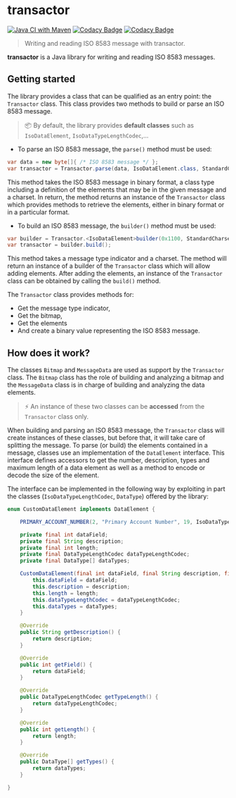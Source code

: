 # transactor

[![Java CI with Maven](https://github.com/cyrilschumacher/transactor/actions/workflows/maven.yml/badge.svg)](https://github.com/cyrilschumacher/transactor/actions/workflows/maven.yml)
[![Codacy Badge](https://app.codacy.com/project/badge/Coverage/278c72bf99fc4d55bf7b59519b81987b)](https://www.codacy.com/gh/cyrilschumacher/transactor/dashboard?utm_source=github.com&utm_medium=referral&utm_content=cyrilschumacher/transactor&utm_campaign=Badge_Coverage)
[![Codacy Badge](https://app.codacy.com/project/badge/Grade/278c72bf99fc4d55bf7b59519b81987b)](https://www.codacy.com/gh/cyrilschumacher/transactor/dashboard?utm_source=github.com&amp;utm_medium=referral&amp;utm_content=cyrilschumacher/transactor&amp;utm_campaign=Badge_Grade)

> Writing and reading ISO 8583 message with transactor.

**transactor** is a Java library for writing and reading ISO 8583 messages.

## Getting started

The library provides a class that can be qualified as an entry point: the `Transactor` class. This class provides 
two methods to build or parse an ISO 8583 message.

> 📦 By default, the library provides **default classes** such as `IsoDataElement`, `IsoDataTypeLengthCodec`,...

* To parse an ISO 8583 message, the `parse()` method must be used:

```java
var data = new byte[]{ /* ISO 8583 message */ };
var transactor = Transactor.parse(data, IsoDataElement.class, StandardCharsets.US_ASCII);
```

This method takes the ISO 8583 message in binary format, a class type including a definition of the elements that may 
be in the given message and a charset. In return, the method returns an instance of the `Transactor` class which 
provides methods to retrieve the elements, either in binary format or in a particular format.

* To build an ISO 8583 message, the `builder()` method must be used:

```java
var builder = Transactor.<IsoDataElement>builder(0x1100, StandardCharsets.US_ASCII);
var transactor = builder.build();
```

This method takes a message type indicator and a charset. The method will return an instance of a builder of the 
`Transactor` class which will allow adding elements. After adding the elements, an instance of the `Transactor` 
class can be obtained by calling the `build()` method.

The `Transactor` class provides methods for:

* Get the message type indicator,
* Get the bitmap,
* Get the elements
* And create a binary value representing the ISO 8583 message.

## How does it work?

The classes `Bitmap` and `MessageData` are used as support by the `Transactor` class. The `Bitmap` class has the role
of building and analyzing a bitmap and the `MessageData` class is in charge of building and analyzing the data elements.

> ⚡ An instance of these two classes can be **accessed** from the `Transactor` class only.

When building and parsing an ISO 8583 message, the `Transactor` class will create instances of these classes, 
but before that, it will take care of splitting the message. To parse (or build) the elements contained in a message,
classes use an implementation of the `DataElement` interface. This interface defines accessors to get the number, 
description, types and maximum length of a data element as well as a method to encode or decode the size of the element.

The interface can be implemented in the following way by exploiting in part the classes
(`IsoDataTypeLengthCodec`, `DataType`) offered by the library:

```java
enum CustomDataElement implements DataElement {

    PRIMARY_ACCOUNT_NUMBER(2, "Primary Account Number", 19, IsoDataTypeLengthCodec.VARIABLE, DataType.NUMERIC);

    private final int dataField;
    private final String description;
    private final int length;
    private final DataTypeLengthCodec dataTypeLengthCodec;
    private final DataType[] dataTypes;

    CustomDataElement(final int dataField, final String description, final int length, final DataTypeLengthCodec dataTypeLengthCodec, final DataType... dataTypes) {
        this.dataField = dataField;
        this.description = description;
        this.length = length;
        this.dataTypeLengthCodec = dataTypeLengthCodec;
        this.dataTypes = dataTypes;
    }

    @Override
    public String getDescription() {
        return description;
    }

    @Override
    public int getField() {
        return dataField;
    }

    @Override
    public DataTypeLengthCodec getTypeLength() {
        return dataTypeLengthCodec;
    }

    @Override
    public int getLength() {
        return length;
    }

    @Override
    public DataType[] getTypes() {
        return dataTypes;
    }

}
```
